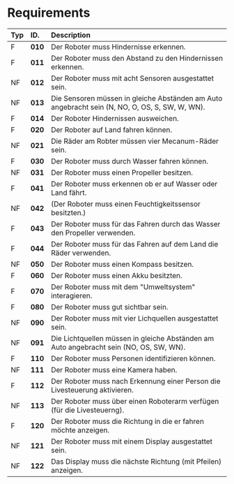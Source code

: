 # Requirements
| Typ| ID.      | Description  |                                                                                                                           
|:---|:---------|:--------------------------------------------------------------------------------------------------------------------------------|
| F  | **010**  | Der Roboter muss Hindernisse erkennen.| 
| F  | **011**  | Der Roboter muss den Abstand zu den Hindernissen erkennen.|
| NF | **012**  | Der Roboter muss mit acht Sensoren ausgestattet sein.| 
| NF | **013**  | Die Sensoren müssen in gleiche Abständen am Auto angebracht sein (N, NO, O, OS, S, SW, W, WN).| 
| F  | **014**  | Der Roboter Hindernissen ausweichen.| 
| F  | **020**  | Der Roboter auf Land fahren können.|
| NF | **021**  | Die Räder am Robter müssen vier Mecanum-Räder sein.|      
| F  | **030**  | Der Roboter muss durch Wasser fahren können.|    
| NF | **031**  | Der Roboter muss einen Propeller besitzen.|                                    
| F  | **041**  | Der Roboter muss erkennen ob er auf Wasser oder Land fährt.|
| NF | **042**  | (Der Roboter muss einen Feuchtigkeitssensor besitzten.)|
| F  | **043**  | Der Roboter muss für das Fahren durch das Wasser den Propeller verwenden.|
| F  | **044**  | Der Roboter muss für das Fahren auf dem Land die Räder verwenden.|
| NF | **050**  | Der Roboter muss einen Kompass besitzen.|
| F  | **060**  | Der Roboter muss einen Akku besitzten.|
| F  | **070**  | Der Roboter muss mit dem "Umweltsystem" interagieren.|
| F  | **080**  | Der Roboter muss gut sichtbar sein.|
| NF | **090**  | Der Roboter muss mit vier Lichquellen ausgestattet sein. |
| NF | **091**  | Die Lichtquellen müssen in gleiche Abständen am Auto angebracht sein (NO, OS, SW, WN).|
| F  | **110**  | Der Roboter muss Personen identifizieren können.|
| NF | **111**  | Der Roboter muss eine Kamera haben.|
| F  | **112**  | Der Roboter muss nach Erkennung einer Person die Livesteuerung aktivieren.|
| NF | **113**  | Der Roboter muss über einen Roboterarm verfügen (für die Livesteuerng).|
| F  | **120**  | Der Roboter muss die Richtung in die er fahren möchte anzeigen.|
| NF | **121**  | Der Roboter muss mit einem Display ausgestattet sein.|
| NF | **122**  | Das Display muss die nächste Richtung (mit Pfeilen) anzeigen.|
